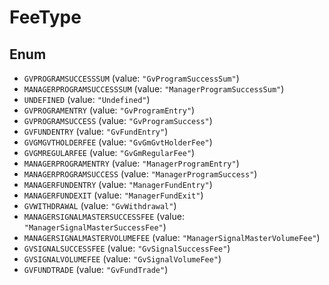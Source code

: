 # FeeType

## Enum

* `GVPROGRAMSUCCESSSUM` (value: `"GvProgramSuccessSum"`)
* `MANAGERPROGRAMSUCCESSSUM` (value: `"ManagerProgramSuccessSum"`)
* `UNDEFINED` (value: `"Undefined"`)
* `GVPROGRAMENTRY` (value: `"GvProgramEntry"`)
* `GVPROGRAMSUCCESS` (value: `"GvProgramSuccess"`)
* `GVFUNDENTRY` (value: `"GvFundEntry"`)
* `GVGMGVTHOLDERFEE` (value: `"GvGmGvtHolderFee"`)
* `GVGMREGULARFEE` (value: `"GvGmRegularFee"`)
* `MANAGERPROGRAMENTRY` (value: `"ManagerProgramEntry"`)
* `MANAGERPROGRAMSUCCESS` (value: `"ManagerProgramSuccess"`)
* `MANAGERFUNDENTRY` (value: `"ManagerFundEntry"`)
* `MANAGERFUNDEXIT` (value: `"ManagerFundExit"`)
* `GVWITHDRAWAL` (value: `"GvWithdrawal"`)
* `MANAGERSIGNALMASTERSUCCESSFEE` (value: `"ManagerSignalMasterSuccessFee"`)
* `MANAGERSIGNALMASTERVOLUMEFEE` (value: `"ManagerSignalMasterVolumeFee"`)
* `GVSIGNALSUCCESSFEE` (value: `"GvSignalSuccessFee"`)
* `GVSIGNALVOLUMEFEE` (value: `"GvSignalVolumeFee"`)
* `GVFUNDTRADE` (value: `"GvFundTrade"`)
